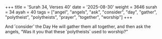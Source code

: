 +++
title = 'Surah 34, Verses 40'
date = '2025-08-30'
weight = 3646
surah = 34
ayah = 40
tags = ["angel", "angels", "ask", "consider", "day", "gather", "polytheist", "polytheists", "prayer", "together", "worship"]
+++

And ˹consider˺ the Day He will gather them all together, and then ask the angels, “Was it you that these ˹polytheists˺ used to worship?”